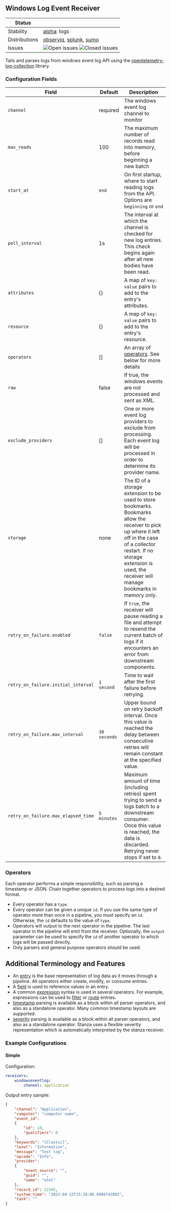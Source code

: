 ## Windows Log Event Receiver

<!-- status autogenerated section -->
| Status        |           |
| ------------- |-----------|
| Stability     | [alpha]: logs   |
| Distributions | [observiq], [splunk], [sumo] |
| Issues        | ![Open issues](https://img.shields.io/github/issues-search/open-telemetry/opentelemetry-collector-contrib?query=is%3Aissue%20is%3Aopen%20label%3Areceiver%2Fwindowseventlog%20&label=open&color=orange&logo=opentelemetry) ![Closed issues](https://img.shields.io/github/issues-search/open-telemetry/opentelemetry-collector-contrib?query=is%3Aissue%20is%3Aclosed%20label%3Areceiver%2Fwindowseventlog%20&label=closed&color=blue&logo=opentelemetry) |

[alpha]: https://github.com/open-telemetry/opentelemetry-collector#alpha
[observiq]: https://github.com/observIQ/observiq-otel-collector
[splunk]: https://github.com/signalfx/splunk-otel-collector
[sumo]: https://github.com/SumoLogic/sumologic-otel-collector
<!-- end autogenerated section -->

Tails and parses logs from windows event log API using the [opentelemetry-log-collection](https://github.com/open-telemetry/opentelemetry-log-collection) library.

### Configuration Fields

| Field                               | Default      | Description                                                                                                                                                                                                                                    |
|-------------------------------------|--------------|------------------------------------------------------------------------------------------------------------------------------------------------------------------------------------------------------------------------------------------------|
| `channel`                           | required     | The windows event log channel to monitor                                                                                                                                                                                                       |
| `max_reads`                         | 100          | The maximum number of records read into memory, before beginning a new batch                                                                                                                                                                   |
| `start_at`                          | `end`        | On first startup, where to start reading logs from the API. Options are `beginning` or `end`                                                                                                                                                   |
| `poll_interval`                     | 1s           | The interval at which the channel is checked for new log entries. This check begins again after all new bodies have been read.                                                                                                                 |
| `attributes`                        | {}           | A map of `key: value` pairs to add to the entry's attributes.                                                                                                                                                                                  |
| `resource`                          | {}           | A map of `key: value` pairs to add to the entry's resource.                                                                                                                                                                                    |
| `operators`                         | []           | An array of [operators](https://github.com/open-telemetry/opentelemetry-log-collection/blob/main/docs/operators/README.md#what-operators-are-available). See below for more details                                                            |
| `raw`                               | false        | If true, the windows events are not processed and sent as XML.                                                                                                                                                                                 |
| `exclude_providers`                 | []           | One or more event log providers to exclude from processing. Each event log will be processed in order to determine its provider name.                                                                                                          |
| `storage`                           | none         | The ID of a storage extension to be used to store bookmarks. Bookmarks allow the receiver to pick up where it left off in the case of a collector restart. If no storage extension is used, the receiver will manage bookmarks in memory only. |
| `retry_on_failure.enabled`          | `false`      | If `true`, the receiver will pause reading a file and attempt to resend the current batch of logs if it encounters an error from downstream components.                                                                                        |
| `retry_on_failure.initial_interval` | `1 second`   | Time to wait after the first failure before retrying.                                                                                                                                                                                          |
| `retry_on_failure.max_interval`     | `30 seconds` | Upper bound on retry backoff interval. Once this value is reached the delay between consecutive retries will remain constant at the specified value.                                                                                           |
| `retry_on_failure.max_elapsed_time` | `5 minutes`  | Maximum amount of time (including retries) spent trying to send a logs batch to a downstream consumer. Once this value is reached, the data is discarded. Retrying never stops if set to `0`.                                                  |

### Operators

Each operator performs a simple responsibility, such as parsing a timestamp or JSON. Chain together operators to process logs into a desired format.

- Every operator has a `type`.
- Every operator can be given a unique `id`. If you use the same type of operator more than once in a pipeline, you must specify an `id`. Otherwise, the `id` defaults to the value of `type`.
- Operators will output to the next operator in the pipeline. The last operator in the pipeline will emit from the receiver. Optionally, the `output` parameter can be used to specify the `id` of another operator to which logs will be passed directly.
- Only parsers and general purpose operators should be used.

## Additional Terminology and Features

- An [entry](https://github.com/open-telemetry/opentelemetry-log-collection/blob/main/docs/types/entry.md) is the base representation of log data as it moves through a pipeline. All operators either create, modify, or consume entries.
- A [field](https://github.com/open-telemetry/opentelemetry-log-collection/blob/main/docs/types/field.md) is used to reference values in an entry.
- A common [expression](https://github.com/open-telemetry/opentelemetry-log-collection/blob/main/docs/types/expression.md) syntax is used in several operators. For example, expressions can be used to [filter](https://github.com/open-telemetry/opentelemetry-log-collection/blob/main/docs/operators/filter.md) or [route](https://github.com/open-telemetry/opentelemetry-log-collection/blob/main/docs/operators/router.md) entries.
- [timestamp](https://github.com/open-telemetry/opentelemetry-log-collection/blob/main/docs/types/timestamp.md) parsing is available as a block within all parser operators, and also as a standalone operator. Many common timestamp layouts are supported.
- [severity](https://github.com/open-telemetry/opentelemetry-log-collection/blob/main/docs/types/severity.md) parsing is available as a block within all parser operators, and also as a standalone operator. Stanza uses a flexible severity representation which is automatically interpreted by the stanza receiver.

### Example Configurations

#### Simple

Configuration:
```yaml
receivers:
    windowseventlog:
        channel: application
```

Output entry sample:
```json
{
    "channel": "Application",
    "computer": "computer name",
    "event_id":
    {
        "id": 10,
        "qualifiers": 0
    },
    "keywords": "[Classic]",
    "level": "Information",
    "message": "Test log",
    "opcode": "Info",
    "provider":
    {
        "event_source": "",
        "guid": "",
        "name": "otel"
    },
    "record_id": 12345,
    "system_time": "2022-04-15T15:28:08.898974100Z",
    "task": ""
}
```

